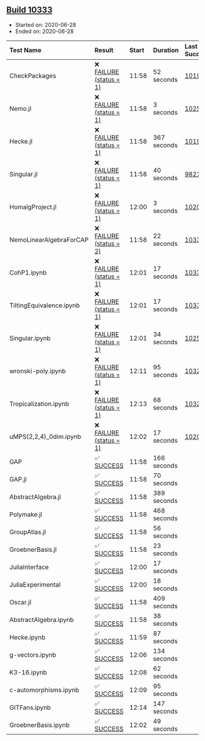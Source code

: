 ## [Build 10333](https://oscarci.mathematik.uni-kl.de/job/oscar/10333/)

* Started on: 2020-06-28
* Ended on: 2020-06-28

| Test Name    | Result | Start | Duration | Last Success | First Failure |
|:-------------|:-------|:------|:---------|:-------------|:--------------|
| CheckPackages | ❌ [FAILURE (status = 1)](https://oscarci.mathematik.uni-kl.de/job/oscar/10333/artifact/logs/build-10333/CheckPackages.log) | 11:58 | 52 seconds | [10197](https://oscarci.mathematik.uni-kl.de/job/oscar/10197/) | [10198](https://oscarci.mathematik.uni-kl.de/job/oscar/10198/) |
| Nemo.jl | ❌ [FAILURE (status = 1)](https://oscarci.mathematik.uni-kl.de/job/oscar/10333/artifact/logs/build-10333/Nemo.jl.log) | 11:58 | 3 seconds | [10252](https://oscarci.mathematik.uni-kl.de/job/oscar/10252/) | [10253](https://oscarci.mathematik.uni-kl.de/job/oscar/10253/) |
| Hecke.jl | ❌ [FAILURE (status = 1)](https://oscarci.mathematik.uni-kl.de/job/oscar/10333/artifact/logs/build-10333/Hecke.jl.log) | 11:58 | 367 seconds | [10197](https://oscarci.mathematik.uni-kl.de/job/oscar/10197/) | [10198](https://oscarci.mathematik.uni-kl.de/job/oscar/10198/) |
| Singular.jl | ❌ [FAILURE (status = 1)](https://oscarci.mathematik.uni-kl.de/job/oscar/10333/artifact/logs/build-10333/Singular.jl.log) | 11:58 | 40 seconds | [9821](https://oscarci.mathematik.uni-kl.de/job/oscar/9821/) | [9822](https://oscarci.mathematik.uni-kl.de/job/oscar/9822/) |
| HomalgProject.jl | ❌ [FAILURE (status = 1)](https://oscarci.mathematik.uni-kl.de/job/oscar/10333/artifact/logs/build-10333/HomalgProject.jl.log) | 12:00 | 3 seconds | [10209](https://oscarci.mathematik.uni-kl.de/job/oscar/10209/) | [10210](https://oscarci.mathematik.uni-kl.de/job/oscar/10210/) |
| NemoLinearAlgebraForCAP | ❌ [FAILURE (status = 2)](https://oscarci.mathematik.uni-kl.de/job/oscar/10333/artifact/logs/build-10333/NemoLinearAlgebraForCAP.log) | 11:58 | 22 seconds | [10332](https://oscarci.mathematik.uni-kl.de/job/oscar/10332/) | [10333](https://oscarci.mathematik.uni-kl.de/job/oscar/10333/) |
| CohP1.ipynb | ❌ [FAILURE (status = 1)](https://oscarci.mathematik.uni-kl.de/job/oscar/10333/artifact/logs/build-10333/CohP1.ipynb.log) | 12:01 | 17 seconds | [10332](https://oscarci.mathematik.uni-kl.de/job/oscar/10332/) | [10333](https://oscarci.mathematik.uni-kl.de/job/oscar/10333/) |
| TiltingEquivalence.ipynb | ❌ [FAILURE (status = 1)](https://oscarci.mathematik.uni-kl.de/job/oscar/10333/artifact/logs/build-10333/TiltingEquivalence.ipynb.log) | 12:01 | 17 seconds | [10332](https://oscarci.mathematik.uni-kl.de/job/oscar/10332/) | [10333](https://oscarci.mathematik.uni-kl.de/job/oscar/10333/) |
| Singular.ipynb | ❌ [FAILURE (status = 1)](https://oscarci.mathematik.uni-kl.de/job/oscar/10333/artifact/logs/build-10333/Singular.ipynb.log) | 12:01 | 34 seconds | [10252](https://oscarci.mathematik.uni-kl.de/job/oscar/10252/) | [10253](https://oscarci.mathematik.uni-kl.de/job/oscar/10253/) |
| wronski-poly.ipynb | ❌ [FAILURE (status = 1)](https://oscarci.mathematik.uni-kl.de/job/oscar/10333/artifact/logs/build-10333/wronski-poly.ipynb.log) | 12:11 | 95 seconds | [10325](https://oscarci.mathematik.uni-kl.de/job/oscar/10325/) | [10326](https://oscarci.mathematik.uni-kl.de/job/oscar/10326/) |
| Tropicalization.ipynb | ❌ [FAILURE (status = 1)](https://oscarci.mathematik.uni-kl.de/job/oscar/10333/artifact/logs/build-10333/Tropicalization.ipynb.log) | 12:13 | 68 seconds | [10322](https://oscarci.mathematik.uni-kl.de/job/oscar/10322/) | [10323](https://oscarci.mathematik.uni-kl.de/job/oscar/10323/) |
| uMPS(2,2,4)_0dim.ipynb | ❌ [FAILURE (status = 1)](https://oscarci.mathematik.uni-kl.de/job/oscar/10333/artifact/logs/build-10333/uMPS-2-2-4-_0dim.ipynb.log) | 12:02 | 17 seconds | [10209](https://oscarci.mathematik.uni-kl.de/job/oscar/10209/) | [10210](https://oscarci.mathematik.uni-kl.de/job/oscar/10210/) |
| GAP | ✅ [SUCCESS](https://oscarci.mathematik.uni-kl.de/job/oscar/10333/artifact/logs/build-10333/GAP.log) | 11:58 | 166 seconds |  |  |
| GAP.jl | ✅ [SUCCESS](https://oscarci.mathematik.uni-kl.de/job/oscar/10333/artifact/logs/build-10333/GAP.jl.log) | 11:58 | 70 seconds |  |  |
| AbstractAlgebra.jl | ✅ [SUCCESS](https://oscarci.mathematik.uni-kl.de/job/oscar/10333/artifact/logs/build-10333/AbstractAlgebra.jl.log) | 11:58 | 389 seconds |  |  |
| Polymake.jl | ✅ [SUCCESS](https://oscarci.mathematik.uni-kl.de/job/oscar/10333/artifact/logs/build-10333/Polymake.jl.log) | 11:58 | 468 seconds |  |  |
| GroupAtlas.jl | ✅ [SUCCESS](https://oscarci.mathematik.uni-kl.de/job/oscar/10333/artifact/logs/build-10333/GroupAtlas.jl.log) | 11:58 | 56 seconds |  |  |
| GroebnerBasis.jl | ✅ [SUCCESS](https://oscarci.mathematik.uni-kl.de/job/oscar/10333/artifact/logs/build-10333/GroebnerBasis.jl.log) | 11:58 | 23 seconds |  |  |
| JuliaInterface | ✅ [SUCCESS](https://oscarci.mathematik.uni-kl.de/job/oscar/10333/artifact/logs/build-10333/JuliaInterface.log) | 12:00 | 17 seconds |  |  |
| JuliaExperimental | ✅ [SUCCESS](https://oscarci.mathematik.uni-kl.de/job/oscar/10333/artifact/logs/build-10333/JuliaExperimental.log) | 12:00 | 18 seconds |  |  |
| Oscar.jl | ✅ [SUCCESS](https://oscarci.mathematik.uni-kl.de/job/oscar/10333/artifact/logs/build-10333/Oscar.jl.log) | 11:58 | 409 seconds |  |  |
| AbstractAlgebra.ipynb | ✅ [SUCCESS](https://oscarci.mathematik.uni-kl.de/job/oscar/10333/artifact/logs/build-10333/AbstractAlgebra.ipynb.log) | 11:58 | 38 seconds |  |  |
| Hecke.ipynb | ✅ [SUCCESS](https://oscarci.mathematik.uni-kl.de/job/oscar/10333/artifact/logs/build-10333/Hecke.ipynb.log) | 11:59 | 87 seconds |  |  |
| g-vectors.ipynb | ✅ [SUCCESS](https://oscarci.mathematik.uni-kl.de/job/oscar/10333/artifact/logs/build-10333/g-vectors.ipynb.log) | 12:06 | 134 seconds |  |  |
| K3-16.ipynb | ✅ [SUCCESS](https://oscarci.mathematik.uni-kl.de/job/oscar/10333/artifact/logs/build-10333/K3-16.ipynb.log) | 12:08 | 62 seconds |  |  |
| c-automorphisms.ipynb | ✅ [SUCCESS](https://oscarci.mathematik.uni-kl.de/job/oscar/10333/artifact/logs/build-10333/c-automorphisms.ipynb.log) | 12:09 | 95 seconds |  |  |
| GITFans.ipynb | ✅ [SUCCESS](https://oscarci.mathematik.uni-kl.de/job/oscar/10333/artifact/logs/build-10333/GITFans.ipynb.log) | 12:14 | 147 seconds |  |  |
| GroebnerBasis.ipynb | ✅ [SUCCESS](https://oscarci.mathematik.uni-kl.de/job/oscar/10333/artifact/logs/build-10333/GroebnerBasis.ipynb.log) | 12:02 | 49 seconds |  |  |
